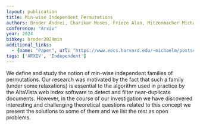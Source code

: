 ```yaml
---
layout: publication
title: Min-wise Independent Permutations
authors: Broder Andrei, Charikar Moses, Frieze Alan, Mitzenmacher Michael
conference: "Arxiv"
year: 2024
bibkey: broder2024min
additional_links:
  - {name: "Paper", url: "https://www.eecs.harvard.edu/~michaelm/postscripts/jcss2000.pdf"}
tags: ['ARXIV', 'Independent']
---
```

<p>We define and study the notion of min-wise independent families of
permutations. Our research was motivated by the fact that such a family
(under some relaxations) is essential to the algorithm used in practice
by the AltaVista web index software to detect and filter near-duplicate
documents. However, in the course of our investigation we have
discovered interesting and challenging theoretical questions related to
this concept we present the solutions to some of them and we list the
rest as open problems.</p>
